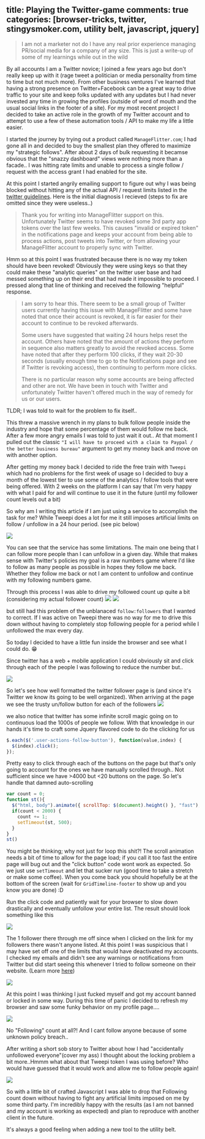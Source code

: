 title: Playing the Twitter-game
comments: true
categories: [browser-tricks, twitter, stingysmoker.com, utility belt, javascript, jquery]
---
> I am not a marketer not do I have any real prior experience managing PR/social media for a company of any size. This is just a write-up of some of my learnings while out in the wild

By all accounts I am a Twitter novice; I joined a few years ago but don't really keep up with it (rage tweet a politician or media personality from time to time but not much more). From other business ventures I've learned that having a strong presence on Twitter+Facebook can be a great way to drive traffic to your site and keep folks updated with any updates but I had never invested any time in growing the profiles (outside of word of mouth and the usual social links in the footer of a site). For my most recent project I decided to take an active role in the growth of my Twitter account and to attempt to use a few of these automation tools / API to make my life a little easier.

I started the journey by trying out a product called `ManageFlitter.com`; I had gone all in and decided to buy the smallest plan they offered to maximize my "strategic follows". After about 2 days of bulk requesting it becamse obvious that the "snazzy dashboard" views were nothing more than a facade.. I was hitting rate limits and unable to process a single follow / request with the access grant I had enabled for the site.

At this point I started angrily emailing support to figure out why I was being blocked without hitting any of the actual API / request limits listed in the [twitter guidelines](https://support.twitter.com/articles/18311). Here is the initial diagnosis I recieved (steps to fix are omitted since they were useless..)

> Thank you for writing into ManageFlitter support on this. Unfortunately Twitter seems to have revoked some 3rd party app tokens over the last few weeks. This causes "invalid or expired token" in the notifications page and keeps your account from being able to process actions, post tweets into Twitter, or from allowing your ManageFlitter account to properly sync with Twitter.

Hmm so at this point I was frustrated because there is no way my token should have been revoked! Obviously they were using keys so that they could make these "analytic queries" on the twitter user base and had messed something up on their end that had made it impossible to proceed. I pressed along that line of thinking and received the following "helpful" response.

>I am sorry to hear this. There seem to be a small group of Twitter users currently having this issue with ManageFlitter and some have noted that once their account is revoked, it is far easier for their account to continue to be revoked afterwards.
>
> Some users have suggested that waiting 24 hours helps reset the account. Others have noted that the amount of actions they perform in sequence also matters greatly to avoid the revoked access. Some have noted that after they perform 100 clicks, if they wait 20-30 seconds (usually enough time to go to the Notifications page and see if Twitter is revoking access), then continuing to perform more clicks.
>
> There is no particular reason why some accounts are being affected and other are not. We have been in touch with Twitter and unfortunately Twitter haven't offered much in the way of remedy for us or our users.

TLDR; I was told to wait for the problem to fix itself..

This threw a massive wrench in my plans to bulk follow people inside the industry and hope that some percentage of them would follow me back. After a few more angry emails I was told to just wait it out.. At that moment I pulled out the classic `"I will have to proceed with a claim to Paypal / the better business bureau"` argument to get my money back and move on with another option.

After getting my money back I decided to ride the free train with `Tweepi` which had no problems for the first week of usage so I decided to buy a month of the lowest tier to use some of the analytics / follow tools that were being offered. With 2 weeks on the platform I can say that I'm very happy with what I paid for and will continue to use it in the future (until my follower count levels out a bit)

So why am I writing this article if I am just using a service to accomplish the task for me? While Tweepi does a lot for me it still imposes artificial limits on follow / unfollow in a 24 hour period. (see pic below)

![](http://i.imgur.com/lxGicMA.png)

You can see that the service has some limitations. The main one being that I can follow more people than I can unfollow in a given day. While that makes sense with Twitter's policies my goal is a raw numbers game where I'd like to follow as many people as possible in hopes they follow me back. Whether they follow me back or not I am content to unfollow and continue with my following numbers game.

Through this process I was able to drive my followed count up quite a bit (considering my actual follower count)
![](http://i.imgur.com/7lMskhe.png) ![](http://i.imgur.com/xgFbtwG.png)

but still had this problem of the unblanaced `follow:followers` that I wanted to correct. If I was active on Tweepi there was no way for me to drive this down without having to completely stop following people for a period while I unfollowed the max every day.

So today I decided to have a little fun inside the browser and see what I could do. :grin:

Since twitter has a web + mobile application I could obviously sit and click through each of the people I was following to reduce the number but..

![](http://colsblog.com/wp-content/uploads/2014/07/notime.jpg)

So let's see how well formatted the twitter follower page is (and since it's Twitter we know its going to be well organized). When arriving at the page we see the trusty un/follow button for each of the followers
![](http://i.imgur.com/WVI23gR.png)

we also notice that twitter has some infinite scroll magic going on to continuous load the 1000s of people we follow. With that knowledge in our hands it's time to craft some Jquery flavored code to do the clicking for us

```javascript
$.each($('.user-actions-follow-button'), function(value,index) {
  $(index).click();
});
```
Pretty easy to click through each of the buttons on the page but that's only going to account for the ones we have manually scrolled through.. Not sufficient since we have >4000 but <20 buttons on the page. So let's handle that damned auto-scrolling

```javascript
var count = 0;
function st(){
  $("html, body").animate({ scrollTop: $(document).height() }, "fast");
  if(count < 2000) {
    count += 1;
    setTimeout(st, 500);
  }
}
st()
```
You might be thinking; why not just for loop this shit?! The scroll animation needs a bit of time to allow for the page load; if you call it too fast the entire page will bug out and the "click button" code wont work as expected. So we just use `setTimeout` and let that sucker run (good time to take a stretch or make some coffee). When you come back you should hopefully be at the bottom of the screen (wait for `GridTimeline-footer` to show up and you know you are done) :D

Run the click code and patiently wait for your browser to slow down drastically and eventually unfollow your entire list. The result should look something like this

![](http://i.imgur.com/qTz4KtF.png)

The 1 follower there through me off since when I clicked on the link for my followers there wasn't anyone listed. At this point I was suspicious that I may have set off one of the limits that would have deactivated my accounts. I checked my emails and didn't see any warnings or notifications from Twitter but did start seeing this whenever I tried to follow someone on their website. (Learn more [here](https://support.twitter.com/articles/66885))

![](http://i.imgur.com/ot7Ouon.png)

At this point I was thinking I just fucked myself and got my account banned or locked in some way. During this time of panic I decided to refresh my browser and saw some funky behavior on my profile page....

![](http://i.imgur.com/3IUBOXT.png)

No "Following" count at all?! And I cant follow anyone because of some unknown policy breach..

After writing a short sob story to Twitter about how I had "accidentally unfollowed everyone"(cover my ass) I thought about the locking problem a bit more..Hmmm what about that Tweepi token I was using before? Who would have guessed that it would work and allow me to follow people again!

![](http://i.imgur.com/TGpVV06.png)

So with a little bit of crafted Javascript I was able to drop that Following count down without having to fight any artificial limits imposed on me by some third party. I'm incredibly happy with the results (as I am not banned and my account is working as expected) and plan to reproduce with another client in  the future.

It's always a good feeling when adding a new tool to the utility belt.
